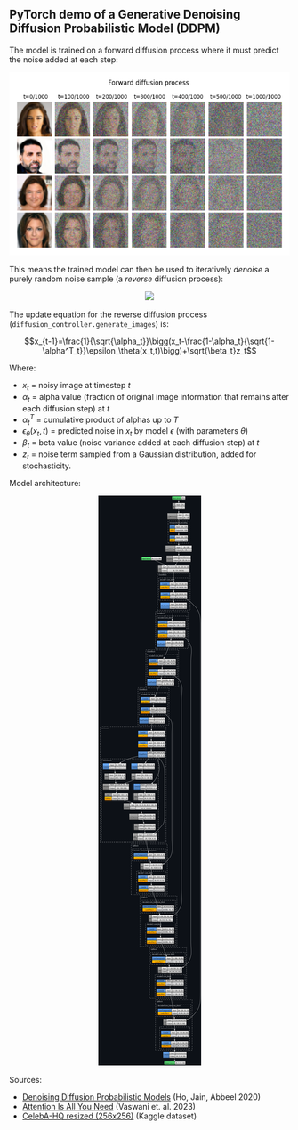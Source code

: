 ## PyTorch demo of a Generative Denoising Diffusion Probabilistic Model (DDPM)

The model is trained on a forward diffusion process where it must predict the noise added at each step:

<p align="center">
	<img src="images/forward_process.png"/>
</p>

This means the trained model can then be used to iteratively _denoise_ a purely random noise sample (a _reverse_ diffusion process):

<p align="center">
	<img src="images/reverse_process.webp"/>
</p>

The update equation for the reverse diffusion process (`diffusion_controller.generate_images`) is:

$$x_{t-1}=\frac{1}{\sqrt{\alpha_t}}\bigg(x_t-\frac{1-\alpha_t}{\sqrt{1-\alpha^T_t}}\epsilon_\theta(x_t,t)\bigg)+\sqrt{\beta_t}z_t$$

Where:
- $x_t$ = noisy image at timestep $t$
- $\alpha_t$ = alpha value (fraction of original image information that remains after each diffusion step) at $t$
- $\alpha^T_t$ = cumulative product of alphas up to $T$
- $\epsilon_\theta(x_t,t)$ = predicted noise in $x_t$ by model $\epsilon$ (with parameters $\theta$)
- $\beta_t$ = beta value (noise variance added at each diffusion step) at $t$
- $z_t$ = noise term sampled from a Gaussian distribution, added for stochasticity.

Model architecture:

<p align="center">
	<img src="images/model_architecture.png"/>
</p>

Sources:
- [Denoising Diffusion Probabilistic Models](https://arxiv.org/pdf/2006.11239) (Ho, Jain, Abbeel 2020)
- [Attention Is All You Need](https://arxiv.org/pdf/1706.03762) (Vaswani et. al. 2023)
- [CelebA-HQ resized (256x256)](https://www.kaggle.com/datasets/badasstechie/celebahq-resized-256x256) (Kaggle dataset)
